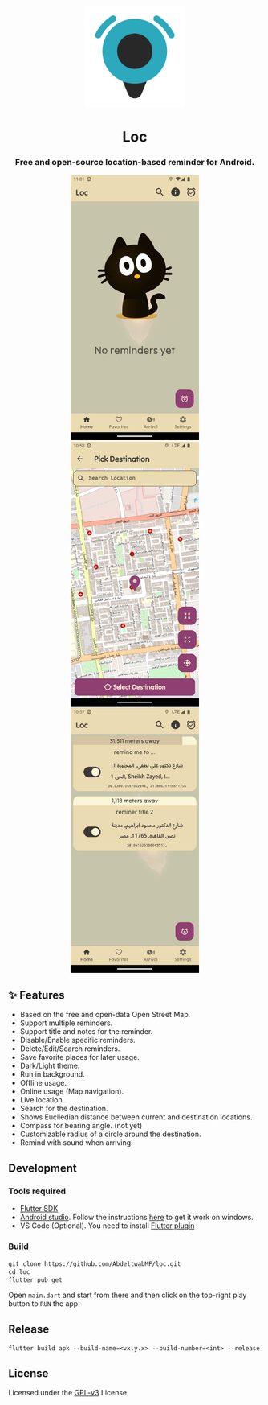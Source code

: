 <div align="center">
  <img src="assets/images/icon.png" height="200px"></img>
</div>

<h1 align="center">Loc</h1>
<h3 align="center">Free and open-source location-based reminder for Android.</h3>


<p align='center'>
</p>

<p align='center'>
  <img src="fastlane/metadata/android/en-US/images/phoneScreenshots/1.png" width="256"/>
  <img src="fastlane/metadata/android/en-US/images/phoneScreenshots/2.png" width="256"/>
  <img src="fastlane/metadata/android/en-US/images/phoneScreenshots/3.png" width="256"/>
</p>

## ✨ Features

- Based on the free and open-data Open Street Map.
- Support multiple reminders.
- Support title and notes for the reminder.
- Disable/Enable specific reminders.
- Delete/Edit/Search reminders.
- Save favorite places for later usage.
- Dark/Light theme.
- Run in background.
- Offline usage.
- Online usage (Map navigation).
- Live location.
- Search for the destination.
- Shows Eucliedian distance between current and destination locations.
- Compass for bearing angle. (not yet)
- Customizable radius of a circle around the destination.
- Remind with sound when arriving.

## Development

### Tools required

- [Flutter SDK](https://docs.flutter.dev/get-started/install/windows)
- [Android studio](https://developer.android.com/studio). Follow the instructions [here](https://docs.flutter.dev/get-started/install/windows#android-setup) to get it work on windows.
- VS Code (Optional). You need to install [Flutter plugin](https://marketplace.visualstudio.com/items?itemName=Dart-Code.flutter)

### Build

```shell
git clone https://github.com/AbdeltwabMF/loc.git
cd loc
flutter pub get
```

Open `main.dart` and start from there and then click on the top-right play button to `RUN` the app.

## Release

```shell
flutter build apk --build-name=<vx.y.x> --build-number=<int> --release
```

## License

Licensed under the [GPL-v3](LICENSE) License.

